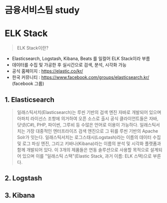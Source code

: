 금융서비스팀 study
===================

# ELK Stack
> ELK Stack이란?
* Elasticsearch, Logstash, Kibana, Beats 를 일컬어 ELK Stack이라 부름
* 데이터를 수집 및 가공한 후 실시간으로 검색, 분석, 시각화 가능
* 공식 홈페이지 : https://elastic.co/kr/ 
* 한국 커뮤니티 : https://www.facebook.com/groups/elasticsearch.kr/ (facebook 그룹)


## 1. Elasticsearch
> 일래스틱서치(Elasticsearch)는 루씬 기반의 검색 엔진
> 자바로 개발되어 있으며 아파치 라이선스 조항에 의거하여 오픈 소스로 출시
> 공식 클라이언트들은 자바, 닷넷(C#), PHP, 파이썬, 그루비 등 수많은 언어로 이용이 가능하다. 일래스틱서치는 가장 대중적인 엔터프라이즈 검색 엔진으로 그 뒤를 루씬 기반의 Apache Solr가 잇는다.
일래스틱서치는 로그스태시(Logstash)라는 이름의 데이터 수집 및 로그 파싱 엔진, 그리고 키바나(Kibana)라는 이름의 분석 및 시각화 플랫폼과 함께 개발되어 있다. 이 3개의 제품들은 연동 솔루션으로 사용할 목적으로 설계되어 있으며 이를 "일래스틱 스택"(Elastic Stack, 과거 이름: ELK 스택)으로 부른다.

## 2. Logstash


## 3. Kibana
